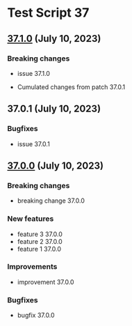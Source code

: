 # Test Script 37
## [37.1.0](37.1.0.md) (July 10, 2023)
### Breaking changes

* issue 37.1.0

* Cumulated changes from patch 37.0.1
##  37.0.1 (July 10, 2023)
### Bugfixes

* issue 37.0.1


##  [37.0.0](37.0.0.md) (July 10, 2023)
### Breaking changes

* breaking change 37.0.0

### New features

* feature 3 37.0.0
* feature 2 37.0.0
* feature 1 37.0.0

### Improvements

* improvement 37.0.0

### Bugfixes

* bugfix 37.0.0

